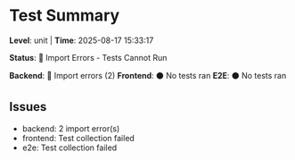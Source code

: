 # Test Summary
**Level**: unit | **Time**: 2025-08-17 15:33:17

**Status**: 🔴 Import Errors - Tests Cannot Run

**Backend**: 🔴 Import errors (2)
**Frontend**: ⚫ No tests ran
**E2E**: ⚫ No tests ran

## Issues
- backend: 2 import error(s)
- frontend: Test collection failed
- e2e: Test collection failed
